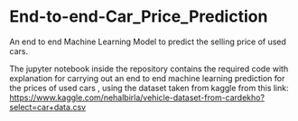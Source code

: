 # End-to-end-Car_Price_Prediction

An end to end Machine Learning Model to predict the selling price of used cars.

The jupyter notebook inside the repository contains the required code with explanation for carrying out an end to end machine learning prediction for the prices of used cars , using the dataset taken from kaggle from this link: https://www.kaggle.com/nehalbirla/vehicle-dataset-from-cardekho?select=car+data.csv
